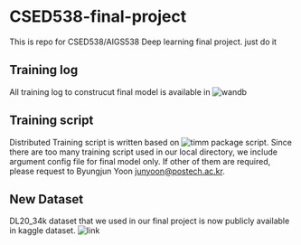 # CSED538-final-project

This is repo for CSED538/AIGS538 Deep learning final project. 
just do it


## Training log
All training log to construcut final model is available in ![wandb](https://wandb.ai/happyhappy/CSED538-final-project)

## Training script
Distributed Training script is written based on ![timm](https://github.com/rwightman/pytorch-image-models) package script. 
Since there are too many training script used in our local directory, we include argument config file for final model only. 
If other of them are required, please request to Byungjun Yoon <junyoon@postech.ac.kr>. 

## New Dataset
DL20_34k dataset that we used in our final project is now publicly available in kaggle dataset. ![link](www.kaggle.com/byungjunyoon/dl20-34k)